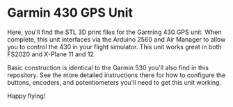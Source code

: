 # Garmin 430 GPS Unit #

Here, you'll find the STL 3D print files for the Garming 430 GPS unit.  When complete, this unit interfaces via the Arduino 2560 and Air Manager to allow you to control the 430 in your flight simulator.  This unit works great in both FS2020 and X-Plane 11 and 12.

Basic construction is identical to the Garmin 530 you'll also find in this repository.  See the more detailed instructions there for how to configure the buttons, encoders, and potentiometers you'll need to get this unit working.

Happy flying!
